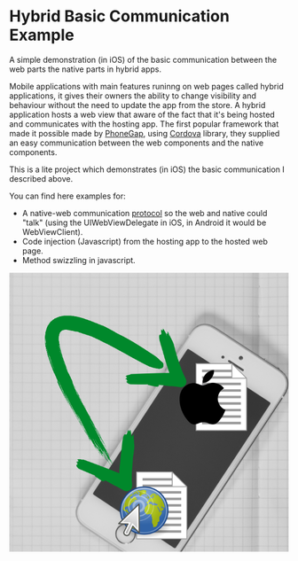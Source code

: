 # Hybrid Basic Communication Example
A simple demonstration (in iOS) of the basic communication between the web parts the native parts in hybrid apps.

Mobile applications with main features runinng on web pages called hybrid applications, it gives their owners the ability to change visibility and behaviour without the need to update the app from the store. A hybrid application hosts a web view that aware of the fact that it's being hosted and communicates with the hosting app. The first popular framework that made it possible made by [PhoneGap](http://phonegap.com/), using [Cordova](https://cordova.apache.org/) library, they supplied an easy communication between the web components and the native components.

This is a lite project which demonstrates (in iOS) the basic communication I described above.

You can find here examples for:
- A native-web communication [protocol](https://github.com/PerrchicK/HybridBasicCommunication/blob/master/HybridBasicCommunication/ViewController.swift#L11) so the web and native could "talk" (using the UIWebViewDelegate in iOS, in Android it would be WebViewClient).
- Code injection (Javascript) from the hosting app to the hosted web page.
- Method swizzling in javascript.

![web<->native](https://github.com/PerrchicK/HybridBasicCommunication/blob/master/HybridBasicCommunication/hybrid-communication.png)
